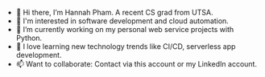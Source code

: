 - 👋 Hi there, I’m Hannah Pham. A recent CS grad from UTSA.
- 👀 I'm interested in software development and cloud automation.
- 🌱 I’m currently working on my personal web service projects with Python.
- 💞️ I love learning new technology trends like CI/CD, serverless app development.
- 📫 Want to collaborate: Contact via this account or my LinkedIn account.

<!---
ht-pham/ht-pham is a ✨ special ✨ repository because its `README.md` (this file) appears on your GitHub profile.
You can click the Preview link to take a look at your changes.
--->
